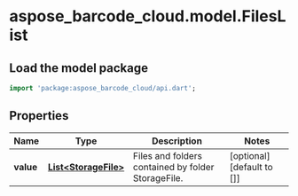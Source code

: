 # aspose_barcode_cloud.model.FilesList

## Load the model package
```dart
import 'package:aspose_barcode_cloud/api.dart';
```

## Properties
Name | Type | Description | Notes
---- | ---- | ----------- | -----
**value** | [**List&lt;StorageFile&gt;**](StorageFile.md) | Files and folders contained by folder StorageFile. | [optional] [default to []]

